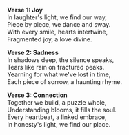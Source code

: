 

**Verse 1: Joy**  
In laughter's light, we find our way,  
Piece by piece, we dance and sway.  
With every smile, hearts intertwine,  
Fragmented joy, a love divine.  

**Verse 2: Sadness**  
In shadows deep, the silence speaks,  
Tears like rain on fractured peaks.  
Yearning for what we've lost in time,  
Each piece of sorrow, a haunting rhyme.  

**Verse 3: Connection**  
Together we build, a puzzle whole,  
Understanding blooms, it fills the soul.  
Every heartbeat, a linked embrace,  
In honesty's light, we find our place.